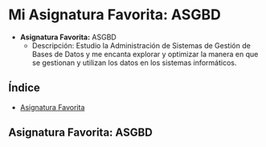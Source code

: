 # Mi Asignatura Favorita: ASGBD

- **Asignatura Favorita:** ASGBD
  - Descripción: Estudio la Administración de Sistemas de Gestión de Bases de Datos y me encanta explorar y optimizar la manera en que se gestionan y utilizan los datos en los sistemas informáticos.

## Índice
- [Asignatura Favorita](#asignatura-favorita-asgbd)

## Asignatura Favorita: ASGBD
